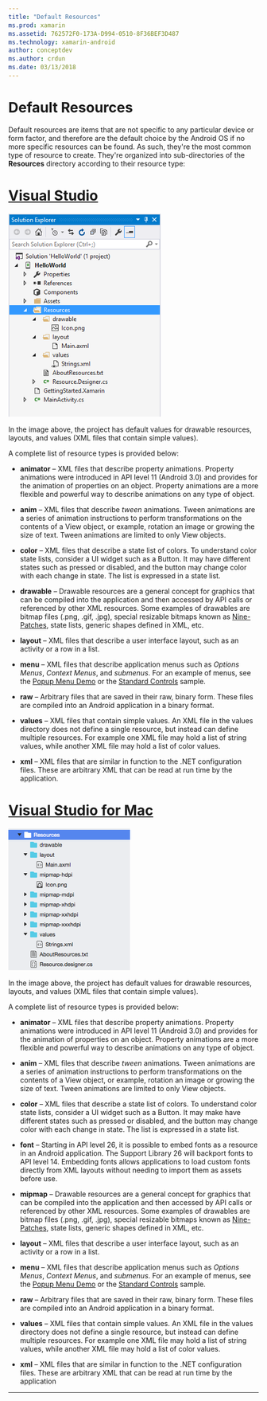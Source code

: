 ```yaml
---
title: "Default Resources"
ms.prod: xamarin
ms.assetid: 762572F0-173A-D994-0510-8F36BEF3D487
ms.technology: xamarin-android
author: conceptdev
ms.author: crdun
ms.date: 03/13/2018
---
```


# Default Resources

Default resources are items that are not specific to any particular
device or form factor, and therefore are the default choice by the
Android OS if no more specific resources can be found. As such, they're
the most common type of resource to create. They're organized into
sub-directories of the **Resources** directory according to their
resource type:

# [Visual Studio](#tab/windows)

![Default resource files](default-resources-images/01-resource-files-vs.png)

In the image above, the project has default values for drawable resources,
layouts, and values (XML files that contain simple values).

A complete list of resource types is provided below:

-  **animator** &ndash; XML files that describe property animations.
   Property animations were introduced in API level 11 (Android 3.0)
   and provides for the animation of properties on an object. Property
   animations are a more flexible and powerful way to describe
   animations on any type of object.

-  **anim** &ndash; XML files that describe *tween* animations. Tween
   animations are a series of animation instructions to perform
   transformations on the contents of a View object, or example,
   rotation an image or growing the size of text. Tween animations are
   limited to only View objects.

-  **color** &ndash; XML files that describe a state list of colors. To
   understand color state lists, consider a UI widget such as a Button.
   It may have different states such as pressed or disabled, and
   the button may change color with each change in state. The list is
   expressed in a state list.

-  **drawable** &ndash; Drawable resources are a general
   concept for graphics that can be compiled into the application and
   then accessed by API calls or referenced by other XML resources.
   Some examples of drawables are bitmap files (.png, .gif, .jpg),
   special resizable bitmaps known as
   [Nine-Patches](https://developer.android.com/guide/topics/graphics/2d-graphics.html#nine-patch),
   state lists, generic shapes defined in XML, etc.
 
-  **layout** &ndash; XML files that describe a user interface layout,
   such as an activity or a row in a list.

-  **menu** &ndash; XML files that describe application menus such as
   *Options Menus*, *Context Menus*, and *submenus*. For an example of
   menus, see the
   [Popup Menu Demo](https://docs.microsoft.com/samples/xamarin/monodroid-samples/popupmenudemo) or the
   [Standard Controls](https://developer.xamarin.com/samples/mobile/StandardControls/) sample.

-  **raw** &ndash; Arbitrary files that are saved in their raw, binary
   form. These files are compiled into an Android application in a
   binary format.

-  **values** &ndash; XML files that contain simple values. An XML file
   in the values directory does not define a single resource, but
   instead can define multiple resources. For example one XML file may
   hold a list of string values, while another XML file may hold a list
   of color values.

-  **xml** &ndash; XML files that are similar in function to the .NET
   configuration files. These are arbitrary XML that can be read at run
   time by the application.


# [Visual Studio for Mac](#tab/macos)

![Default resource files](default-resources-images/01-resource-files-xs.png)

In the image above, the project has default values for drawable resources,
layouts, and values (XML files that contain simple values).

A complete list of resource types is provided below:

-  **animator** &ndash; XML files that describe property animations.
   Property animations were introduced in API level 11 (Android 3.0)
   and provides for the animation of properties on an object. Property
   animations are a more flexible and powerful way to describe
   animations on any type of object.

-  **anim** &ndash; XML files that describe *tween* animations. Tween
   animations are a series of animation instructions to perform
   transformations on the contents of a View object, or example,
   rotation an image or growing the size of text. Tween animations are
   limited to only View objects.

-  **color** &ndash; XML files that describe a state list of colors. To
   understand color state lists, consider a UI widget such as a Button.
   It may make have different states such as pressed or disabled, and
   the button may change color with each change in state. The list is
   expressed in a state list.

-  **font** &ndash; Starting in API level 26, it is possible to embed
   fonts as a resource in an Android application. The Support Library
   26 will backport fonts to API level 14. Embedding fonts allows
   applications to load custom fonts directly from XML layouts without
   needing to import them as assets before use.

-  **mipmap** &ndash; Drawable resources are a general
   concept for graphics that can be compiled into the application and
   then accessed by API calls or referenced by other XML resources.
   Some examples of drawables are bitmap files (.png, .gif, .jpg),
   special resizable bitmaps known as
   [Nine-Patches](https://developer.android.com/guide/topics/graphics/2d-graphics.html#nine-patch),
   state lists, generic shapes defined in XML, etc.

-  **layout** &ndash; XML files that describe a user interface layout,
   such as an activity or a row in a list.

-  **menu** &ndash; XML files that describe application menus such as
   *Options Menus*, *Context Menus*, and *submenus*. For an example of
   menus, see the
   [Popup Menu Demo](https://docs.microsoft.com/samples/xamarin/monodroid-samples/popupmenudemo) or the
   [Standard Controls](https://developer.xamarin.com/samples/mobile/StandardControls/) sample.

-  **raw** &ndash; Arbitrary files that are saved in their raw, binary
   form. These files are compiled into an Android application in a
   binary format.

-  **values** &ndash; XML files that contain simple values. An XML file
   in the values directory does not define a single resource, but
   instead can define multiple resources. For example one XML file may
   hold a list of string values, while another XML file may hold a list
   of color values.

-  **xml** &ndash; XML files that are similar in function to the .NET
   configuration files. These are arbitrary XML that can be read at run
   time by the application

-----
